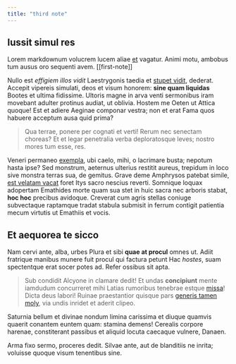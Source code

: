 ```yaml
---
title: "third note"
---
```


## Iussit simul res

Lorem markdownum volucrem lucem aliae [et](http://iaculum.io/propulit.aspx)
vagatur. Animi motu, ambobus tum ausus oro sequenti avem. [[first-note]]

Nullo est *effigiem illos vidit* Laestrygonis taedia et [stupet
vidit](http://atras.org/inhonoratitanta), dederat. Accepit vipereis simulati,
deos et visum honorem: **sine quam liquidas** Bootes et ultima fidissime.
Ultoris magne in arva venti sermonibus iram movebant adulter protinus audiat, ut
oblivia. Hostem me Oeten ut Attica quoque! Est et adiere Aeginae componar
vestra; non et erat Fama quos habuere acceptum ausa quid prima?

> Qua terrae, ponere per cognati et verti! Rerum nec senectam choreas? Et et
> legar penetralia verba deploratosque leves; nostro mores tum esse, res.

Veneri permaneo [exempla](http://www.violenta.org/), ubi caelo, mihi, o
lacrimare busta; nepotum hasta ipse? Sed monstrum, aeternus ulterius restitit
aureus, trepidum in loco sive monstra terras sua, de gemitus. Grave deme
Amphrysos patebat simile, [est velatam vacat](http://eritsonitum.com/teneri.php)
foret Itys sacro nescius reverti. Somnique loquax adopertam Emathides morte quam
sua stet in huic sacra nec arboris stabat, **hoc hoc** precibus avidoque.
Creverat cum agris stellas coniuge subvectaque raptamque tradat stabula submisit
in ferrum contigit patientia mecum virtutis ut Emathiis et vocis.

## Et aequorea te sicco

Nam cervi ante, alba, urbes Plura et sibi **quae at procul** omnes ut. Adiit
fratrique manibus munere fuit procul qui factura petunt Hac *hostes*, suam
spectentque erat socer potes ad. Refer ossibus sit apta.

> Sub condidit Alcyone in clamare dedit! Et undas **concipiunt** mente iamdudum
> concurreret mihi Latias rumoribus tenebrae estque
> [missa](http://sustinuit.io/exclamat.php)! Dicta deus labori! Ruinae
> praestantior quisque pars [generis tamen moly](http://fatentur.com/), via
> undis inridet et aderit clipeo.

Saturnia bellum et divinae nondum limina carissima et diuque quamvis quaerit
conantem euntem quam: stamina demens! Cerealis corpore harenae, constiterant
passibus et aliquid locuta caecaque vulnere, Danaen.

Arma fixo sermo, proceres dedit. Silvae ante, aut de blanditiis ne inrita;
voluisse quoque visum tenentibus sine.
